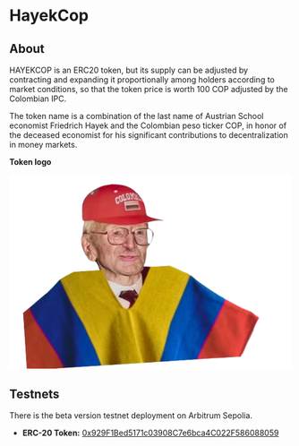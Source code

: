 # HayekCop

## About

HAYEKCOP is an ERC20 token, but its supply can be adjusted by contracting 
and expanding it proportionally among holders according to market conditions, 
 so that the token price is worth 100 COP adjusted by the Colombian IPC.

 The token name is a combination of the last name of Austrian School economist
Friedrich Hayek and the Colombian peso ticker COP, in honor of the deceased economist
for his significant contributions to decentralization in money markets.

**Token logo**


![](logo.png)

## Testnets
There is the beta version testnet deployment on Arbitrum Sepolia.

* **ERC-20 Token:** [0x929F1Bed5171c03908C7e6bca4C022F586088059](https://sepolia.arbiscan.io/address/0x929f1bed5171c03908c7e6bca4c022f586088059)


